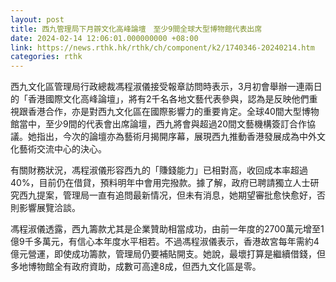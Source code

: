 ```yaml
---
layout: post
title: 西九管理局下月辧文化高峰論壇　至少9間全球大型博物館代表出席
date: 2024-02-14 12:06:01.000000000 +08:00
link: https://news.rthk.hk/rthk/ch/component/k2/1740346-20240214.htm
categories: rthk
---
```


西九文化區管理局行政總裁馮程淑儀接受報章訪問時表示，3月初會舉辦一連兩日的「香港國際文化高峰論壇」，將有2千名各地文藝代表參與，認為是反映他們重視跟香港合作，亦是對西九文化區在國際影響力的重要肯定。全球40間大型博物館當中，至少9間的代表會出席論壇，西九將會與超過20間文藝機構簽訂合作協議。她指出，今次的論壇亦為藝術月揭開序幕，展現西九推動香港發展成為中外文化藝術交流中心的決心。

有關財務狀況，馮程淑儀形容西九的「賺錢能力」已相對高，收回成本率超過40%，目前仍在借貸，預料明年中會用完撥款。據了解，政府已聘請獨立人士研究西九提案，管理局一直有追問最新情况，但未有消息，她期望審批愈快愈好，否則影響展覽洽談。

馮程淑儀透露，西九籌款尤其是企業贊助相當成功，由前一年度的2700萬元增至1億9千多萬元，有信心本年度水平相若。不過馮程淑儀表示，香港故宮每年需約4億元營運，即使成功籌款，管理局仍要補貼開支。她說，最壞打算是繼續借錢，但多地博物館全有政府資助，成數可高達8成，但西九文化區是零。
